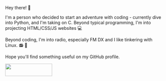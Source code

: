 Hey there! 👋

I'm a person who decided to start an adventure with coding - currently dive into Python, and I'm taking on C. Beyond typical programming, I'm into projecting HTML/CSS/JS websites 💻

Beyond coding, I'm into radio, especially FM DX and I like tinkering with Linux. 📻 🐧

Hope you'll find something useful on my GitHub profile.

<a href="https://www.buymeacoffee.com/barteqcz" target="_blank"><img src="https://cdn.buymeacoffee.com/buttons/v2/default-blue.png" style="height: 40px !important;width: 150px !important;" ></a>
